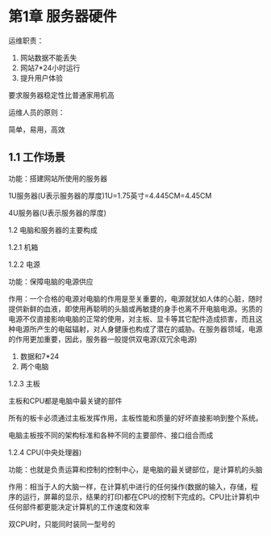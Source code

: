 # 第1章 服务器硬件

运维职责：

1. 网站数据不能丢失
2. 网站7\*24小时运行
3. 提升用户体验

要求服务器稳定性比普通家用机高

运维人员的原则：

简单，易用，高效

## 1.1 工作场景

功能：搭建网站所使用的服务器

1U服务器\(U表示服务器的厚度\)1U=1.75英寸=4.445CM=4.45CM

4U服务器\(U表示服务器的厚度\)

1.2 电脑和服务器的主要构成

1.2.1 机箱

1.2.2 电源

功能：保障电脑的电源供应

作用：一个合格的电源对电脑的作用是至关重要的，电源就犹如人体的心脏，随时提供新鲜的血液，即使用再聪明的头脑或再敏捷的身手也离不开电脑电源。劣质的电源不仅直接影响电脑的正常的使用，对主板、显卡等其它配件造成损害，而且这种电源所产生的电磁辐射，对人身健康也构成了潜在的威胁。在服务器领域，电源的作用更加重要，因此，服务器一般提供双电源\(双冗余电源\)

1. 数据和7\*24
2. 两个电脑	

1.2.3 主板

主板和CPU都是电脑中最关键的部件

所有的板卡必须通过主板发挥作用，主板性能和质量的好坏直接影响到整个系统。

电脑主板按不同的架构标准和各种不同的主要部件、接口组合而成

1.2.4 CPU\(中央处理器\)

功能：也就是负责运算和控制的控制中心，是电脑的最关键部位，是计算机的头脑

作用：相当于人的大脑一样，在计算机中进行的任何操作\(数据的输入，存储，程序的运行，屏幕的显示，结果的打印\)都在CPU的控制下完成的。CPU比计算机中任何部件都更能决定计算机的工作速度和效率

双CPU时，只能同时装同一型号的

